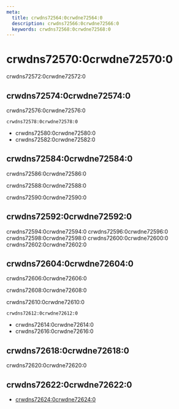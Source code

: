 ```yaml
---
meta:
  title: crwdns72564:0crwdne72564:0
  description: crwdns72566:0crwdne72566:0
  keywords: crwdns72568:0crwdne72568:0
---
```


# crwdns72570:0crwdne72570:0
crwdns72572:0crwdne72572:0

<entry-ad />

## crwdns72574:0crwdne72574:0
crwdns72576:0crwdne72576:0

`crwdns72578:0crwdne72578:0`
- crwdns72580:0crwdne72580:0
- crwdns72582:0crwdne72582:0


## crwdns72584:0crwdne72584:0
crwdns72586:0crwdne72586:0

  crwdns72588:0crwdne72588:0

  crwdns72590:0crwdne72590:0

## crwdns72592:0crwdne72592:0
crwdns72594:0crwdne72594:0
<alert type="success">crwdns72596:0crwdne72596:0</alert>
<alert type="info">crwdns72598:0crwdne72598:0</alert>
<alert type="warning">crwdns72600:0crwdne72600:0</alert>
<alert type="error">crwdns72602:0crwdne72602:0</alert>

## crwdns72604:0crwdne72604:0
crwdns72606:0crwdne72606:0

  crwdns72608:0crwdne72608:0

  crwdns72610:0crwdne72610:0

  `crwdns72612:0crwdne72612:0`
  - crwdns72614:0crwdne72614:0
  - crwdns72616:0crwdne72616:0

## crwdns72618:0crwdne72618:0
crwdns72620:0crwdne72620:0

## crwdns72622:0crwdne72622:0
  - [crwdns72624:0crwdne72624:0]()

<endmatter />
